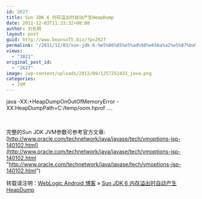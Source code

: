 ```yaml
---
id: 2627
title: Sun JDK 6 内存溢出时自动产生HeapDump
date: 2011-12-03T11:33:32+00:00
author: 刘长炯
layout: post
guid: http://www.beansoft.biz/?p=2627
permalink: '/2011/12/03/sun-jdk-6-%e5%86%85%e5%ad%98%e6%ba%a2%e5%87%ba%e6%97%b6%e4%ba%a7%e7%94%9fheapdump/'
views:
  - "3821"
original_post_id:
  - "2627"
image: /wp-content/uploads/2012/09/1257252433_java.png
categories:
  - JVM
---
```

java -XX:+HeapDumpOnOutOfMemoryError -XX:HeapDumpPath=C:/temp/oom.hprof &#8230;.

&#160;

完整的Sun JDK JVM参数可参考官方文章:[http://www.oracle.com/technetwork/java/javase/tech/vmoptions-jsp-140102.html](http://www.oracle.com/technetwork/java/javase/tech/vmoptions-jsp-140102.html "http://www.oracle.com/technetwork/java/javase/tech/vmoptions-jsp-140102.html")

转载请注明：[WebLogic Android 博客](http://www.beansoft.biz) &raquo; [Sun JDK 6 内存溢出时自动产生HeapDump](http://www.beansoft.biz/2011/12/03/sun-jdk-6-%e5%86%85%e5%ad%98%e6%ba%a2%e5%87%ba%e6%97%b6%e4%ba%a7%e7%94%9fheapdump/)